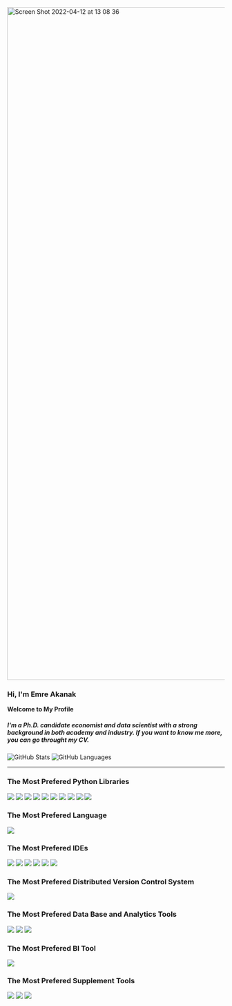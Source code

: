 <img width="1557" alt="Screen Shot 2022-04-12 at 13 08 36" src="https://user-images.githubusercontent.com/53918883/162937584-b5e1c6de-800e-45a0-857a-1f3ec2f3ae69.png">






### Hi, I'm Emre Akanak 


**Welcome to My Profile** 

##### I'm a Ph.D. candidate economist and data scientist with a strong background in both academy and industry. If you want to know me more, you can go throught my CV.





![GitHub Stats](https://github-readme-stats.vercel.app/api?username=EmreAkanak&thene=radical) ![GitHub Languages](https://github-readme-stats.vercel.app/api/top-langs/?username=EmreAkanak&show_icons=true&thene=radical)






---------------------------- 

### The Most Prefered Python Libraries

<img src="https://img.shields.io/badge/-PyTorch-EE4C2C?logo=PyTorch&logoColor=fff"> <img src="https://img.shields.io/badge/-TensorFlow-FF6F00?logo=TensorFlow&logoColor=fff"> <img src="https://img.shields.io/badge/-Keras-D00000?logo=Keras&logoColor=fff"> <img src="https://img.shields.io/badge/-scikitlearn-F7931E?logo=scikit-learn&logoColor=fff"> <img src="https://img.shields.io/badge/-Plotly-3F4F75?logo=Plotly&logoColor=fff"> <img src="https://img.shields.io/badge/-Pandas-150458?logo=Pandas&logoColor=fff"> <img src="https://img.shields.io/badge/-NumPy-013243?logo=NumPy&logoColor=fff"> <img src="https://img.shields.io/badge/-SciPy-8CAAE6?logo=SciPy&logoColor=fff"> <img src="https://img.shields.io/badge/-SymPy-3B5526?logo=SymPy&logoColor=fff"> <img src="https://img.shields.io/badge/-OpenCV-5C3EE8?logo=OpenCV&logoColor=fff"> 

### The Most Prefered Language


<p><a href="https://www.python.org"><img src="https://img.shields.io/badge/-Python-3776AB?logo=Python&logoColor=fff"></a></p>


### The Most Prefered IDEs


<img src="https://img.shields.io/badge/-Jupyter-F37636?logo=Jupyter&logoColor=fff"> <img src="https://img.shields.io/badge/-Colab-F9AB00?logo=Colab&logoColor=fff"> <img src="https://img.shields.io/badge/-VisualStudioCode-007ACC?logo=VisualStudioCode&logoColor=fff"> <img src="https://img.shields.io/badge/-Anaconda-44A833?logo=Spyder&logoColor=fff"> <img src="https://img.shields.io/badge/-PyCharm-000000?logo=PyCharm&logoColor=fff"> <img src="https://img.shields.io/badge/-Spyder-FF0000?logo=Spyder&logoColor=fff"> 

### The Most Prefered Distributed Version Control System


<img src="https://img.shields.io/badge/-Git-F05032?logo=Git&logoColor=fff"> 

### The Most Prefered Data Base and Analytics Tools

<img src="https://img.shields.io/badge/-PostgreSQL-4169E1?logo=PostgreSQL&logoColor=fff"> <img src="https://img.shields.io/badge/-MySQL-4479A1?logo=MySQL&logoColor=fff"> <img src="https://img.shields.io/badge/-SQLite-003B57?logo=SQLite&logoColor=fff"> 

### The Most Prefered BI Tool

<img src="https://img.shields.io/badge/-Tableau-e97627?logo=Tableau&logoColor=fff"> 

### The Most Prefered Supplement Tools

<img src="https://img.shields.io/badge/-HTML-e34f26?logo=html5&logoColor=fff"> <img src="https://img.shields.io/badge/-MicrosoftExcel-217346?logo=MicrosoftExcel&logoColor=fff"> <img src="https://img.shields.io/badge/-GoogleAnalytics-E37400?logo=Google-Analytics&logoColor=fff"> 













